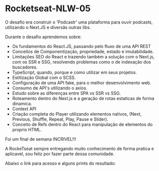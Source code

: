 # Rocketseat-NLW-05
O desafio era construir o 'Podcastr' uma plataforma para ouvir podcasts, utilizando o Next.JS e diversãs outras libs.

Durante o desafio aprendemos sobre: 

* Os fundamentos do React.JS, passando pelo fluxo de uma API REST
* Conceitos de Componentização, propriedade, estado e imutabilidade.
* Limitações SEO do React e trazendo também a solução com o Next.js, com os SSR e SSG, resolvendo problemas como o de indexação dos buscadores.
* TypeScript, quando, porque e como utilizar em seus projetos.
* Estilização Global com o SCSS.
* Configuração de uma API fake, para o melhor desenvolvimento web.
* Consumo de API's utilizando o axios.
* Estudo sobre as diferenças entre SPA vs SSR vs SSG.
* Roteamento dentro do Next.js e a geração de rotas estaticas de forma dinamica.
* Context API
* Criação completa do Player utilizando elementos nativos, (Next, Previous, Shuffle, Repeat, Play, Pause e Slider).
* Conceito de Refs dentro do React para manipulação de elementos do proprio HTML.

Foi um final de semana INCRIVEL!!!

A RockeTseat sempre entregando muito conhecimento de forma pratica e aplicavel, sou feliz por fazer parte dessa comunidade.

Abaixo o link para acesso e alguns prints do resultado:
